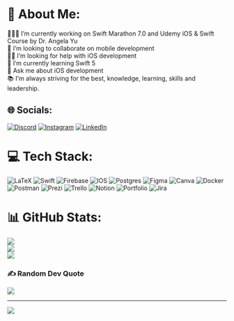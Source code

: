 # 💫 About Me:
👨🏻‍💻 I’m currently working on Swift Marathon 7.0 and Udemy iOS & Swift Course by Dr. Angela Yu<br>💼 I’m looking to collaborate on mobile development<br>🤝🏻 I’m looking for help with iOS development<br>🔭 I’m currently learning Swift 5<br>💬 Ask me about iOS development<br>📚 I'm always striving for the best, knowledge, learning, skills and leadership.


## 🌐 Socials:
[![Discord](https://img.shields.io/badge/Discord-%237289DA.svg?logo=discord&logoColor=white)](http://discordapp.com/users/TimurDerbis#1558) [![Instagram](https://img.shields.io/badge/Instagram-%23E4405F.svg?logo=Instagram&logoColor=white)](https://instagram.com/timurderbis) [![LinkedIn](https://img.shields.io/badge/LinkedIn-%230077B5.svg?logo=linkedin&logoColor=white)](https://www.linkedin.com/in/timur-derbis-91459816b/) 

# 💻 Tech Stack:
![LaTeX](https://img.shields.io/badge/latex-%23008080.svg?style=for-the-badge&logo=latex&logoColor=white) ![Swift](https://img.shields.io/badge/swift-F54A2A?style=for-the-badge&logo=swift&logoColor=white) ![Firebase](https://img.shields.io/badge/firebase-%23039BE5.svg?style=for-the-badge&logo=firebase) ![IOS](https://img.shields.io/badge/IOS-%2320232a.svg?style=for-the-badge&logo=apple&logoColor=white) ![Postgres](https://img.shields.io/badge/postgres-%23316192.svg?style=for-the-badge&logo=postgresql&logoColor=white) 	![Figma](https://img.shields.io/badge/figma-%23F24E1E.svg?style=for-the-badge&logo=figma&logoColor=white) ![Canva](https://img.shields.io/badge/Canva-%2300C4CC.svg?style=for-the-badge&logo=Canva&logoColor=white) ![Docker](https://img.shields.io/badge/docker-%230db7ed.svg?style=for-the-badge&logo=docker&logoColor=white) ![Postman](https://img.shields.io/badge/Postman-FF6C37?style=for-the-badge&logo=postman&logoColor=white) ![Prezi](https://img.shields.io/badge/Prezi-%23000000.svg?style=for-the-badge&logo=Prezi&logoColor=white) ![Trello](https://img.shields.io/badge/Trello-%23026AA7.svg?style=for-the-badge&logo=Trello&logoColor=white) ![Notion](https://img.shields.io/badge/Notion-%23000000.svg?style=for-the-badge&logo=notion&logoColor=white) ![Portfolio](https://img.shields.io/badge/Portfolio-%23000000.svg?style=for-the-badge&logo=firefox&logoColor=#FF7139) ![Jira](https://img.shields.io/badge/jira-%230A0FFF.svg?style=for-the-badge&logo=jira&logoColor=white)
# 📊 GitHub Stats:
![](https://github-readme-stats.vercel.app/api?username=timurderbis&theme=swift&hide_border=true&include_all_commits=true&count_private=true)<br/>
![](https://github-readme-streak-stats.herokuapp.com/?user=timurderbis&theme=swift&hide_border=true)<br/>
![](https://github-readme-stats.vercel.app/api/top-langs/?username=timurderbis&theme=swift&hide_border=true&include_all_commits=true&count_private=true&layout=compact)

### ✍️ Random Dev Quote
![](https://quotes-github-readme.vercel.app/api?type=horizontal&theme=dark)

---
[![](https://visitcount.itsvg.in/api?id=timurderbis&icon=2&color=3)](https://visitcount.itsvg.in)

<!-- Proudly created with GPRM ( https://gprm.itsvg.in ) -->

